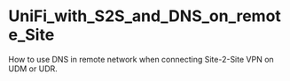 # UniFi_with_S2S_and_DNS_on_remote_Site
How to use DNS in remote network when connecting Site-2-Site VPN on UDM or UDR.
